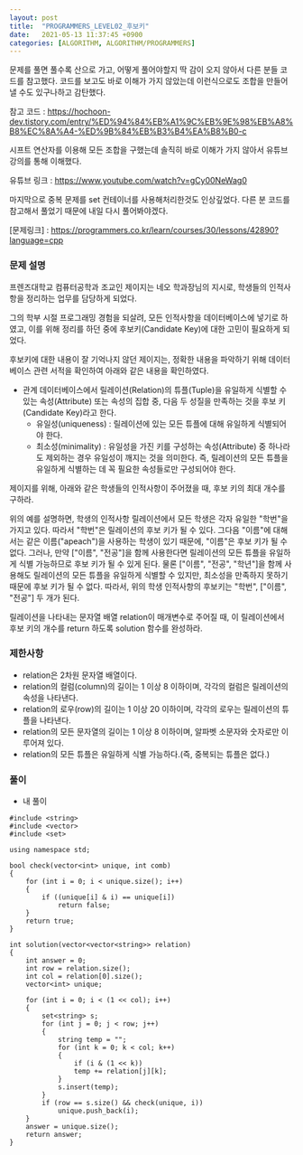 ```yaml
---
layout: post
title:  "PROGRAMMERS_LEVEL02_후보키"
date:   2021-05-13 11:37:45 +0900
categories: [ALGORITHM, ALGORITHM/PROGRAMMERS]
---
```


문제를 풀면 풀수록 산으로 가고, 어떻게 풀어야할지 딱 감이 오지 않아서 다른 분들 코드를 참고했다. 코드를 보고도 바로 이해가 가지 않았는데 이런식으로도 조합을 만들어낼 수도 있구나하고 감탄했다.

참고 코드 : https://hochoon-dev.tistory.com/entry/%ED%94%84%EB%A1%9C%EB%9E%98%EB%A8%B8%EC%8A%A4-%ED%9B%84%EB%B3%B4%EA%B8%B0-c

시프트 연산자를 이용해 모든 조합을 구했는데 솔직히 바로 이해가 가지 않아서 유튜브 강의를 통해 이해했다.

유튜브 링크 : https://www.youtube.com/watch?v=gCy00NeWag0

마지막으로 중복 문제를 set 컨테이너를 사용해처리한것도 인상깊었다. 다른 분 코드를 참고해서 풀었기 때문에 내일 다시 풀어봐야겠다. 

[문제링크] : https://programmers.co.kr/learn/courses/30/lessons/42890?language=cpp

### 문제 설명
프렌즈대학교 컴퓨터공학과 조교인 제이지는 네오 학과장님의 지시로, 학생들의 인적사항을 정리하는 업무를 담당하게 되었다.

그의 학부 시절 프로그래밍 경험을 되살려, 모든 인적사항을 데이터베이스에 넣기로 하였고, 이를 위해 정리를 하던 중에 후보키(Candidate Key)에 대한 고민이 필요하게 되었다.

후보키에 대한 내용이 잘 기억나지 않던 제이지는, 정확한 내용을 파악하기 위해 데이터베이스 관련 서적을 확인하여 아래와 같은 내용을 확인하였다.

- 관계 데이터베이스에서 릴레이션(Relation)의 튜플(Tuple)을 유일하게 식별할 수 있는 속성(Attribute) 또는 속성의 집합 중, 다음 두 성질을 만족하는 것을 후보 키(Candidate Key)라고 한다.
  - 유일성(uniqueness) : 릴레이션에 있는 모든 튜플에 대해 유일하게 식별되어야 한다.
  - 최소성(minimality) : 유일성을 가진 키를 구성하는 속성(Attribute) 중 하나라도 제외하는 경우 유일성이 깨지는 것을 의미한다. 즉, 릴레이션의 모든 튜플을 유일하게 식별하는 데 꼭 필요한 속성들로만 구성되어야 한다.

제이지를 위해, 아래와 같은 학생들의 인적사항이 주어졌을 때, 후보 키의 최대 개수를 구하라.

위의 예를 설명하면, 학생의 인적사항 릴레이션에서 모든 학생은 각자 유일한 "학번"을 가지고 있다. 따라서 "학번"은 릴레이션의 후보 키가 될 수 있다.
그다음 "이름"에 대해서는 같은 이름("apeach")을 사용하는 학생이 있기 때문에, "이름"은 후보 키가 될 수 없다. 그러나, 만약 ["이름", "전공"]을 함께 사용한다면 릴레이션의 모든 튜플을 유일하게 식별 가능하므로 후보 키가 될 수 있게 된다.
물론 ["이름", "전공", "학년"]을 함께 사용해도 릴레이션의 모든 튜플을 유일하게 식별할 수 있지만, 최소성을 만족하지 못하기 때문에 후보 키가 될 수 없다.
따라서, 위의 학생 인적사항의 후보키는 "학번", ["이름", "전공"] 두 개가 된다.

릴레이션을 나타내는 문자열 배열 relation이 매개변수로 주어질 때, 이 릴레이션에서 후보 키의 개수를 return 하도록 solution 함수를 완성하라.

### 제한사항 
- relation은 2차원 문자열 배열이다.
- relation의 컬럼(column)의 길이는 1 이상 8 이하이며, 각각의 컬럼은 릴레이션의 속성을 나타낸다.
- relation의 로우(row)의 길이는 1 이상 20 이하이며, 각각의 로우는 릴레이션의 튜플을 나타낸다.
- relation의 모든 문자열의 길이는 1 이상 8 이하이며, 알파벳 소문자와 숫자로만 이루어져 있다.
- relation의 모든 튜플은 유일하게 식별 가능하다.(즉, 중복되는 튜플은 없다.)

### 풀이
- 내 풀이

```
#include <string>
#include <vector>
#include <set>

using namespace std;

bool check(vector<int> unique, int comb)
{
    for (int i = 0; i < unique.size(); i++)
    {
        if ((unique[i] & i) == unique[i])
            return false;
    }
    return true;
}

int solution(vector<vector<string>> relation)
{
    int answer = 0;
    int row = relation.size();
    int col = relation[0].size();
    vector<int> unique;

    for (int i = 0; i < (1 << col); i++)
    {
        set<string> s;
        for (int j = 0; j < row; j++)
        {
            string temp = "";
            for (int k = 0; k < col; k++)
            {
                if (i & (1 << k))
                temp += relation[j][k];
            }
            s.insert(temp);
        }
        if (row == s.size() && check(unique, i))
            unique.push_back(i);
    }
    answer = unique.size();
    return answer;
}
```